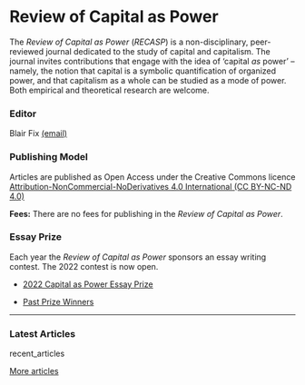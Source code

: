 # Review of Capital as Power

The *Review of Capital as Power* (*RECASP*) is a non-disciplinary, peer-reviewed journal dedicated to the study of capital and capitalism. The journal invites contributions that engage with the idea of ‘capital *as* power’ – namely, the notion that capital is a symbolic quantification of organized power, and that capitalism as a whole can be studied as a mode of power. Both empirical and theoretical research are welcome.



### Editor

Blair Fix [(email)](mailto:blairfix@gmail.com)


### Publishing Model

Articles are published as Open Access under the Creative Commons licence [Attribution-NonCommercial-NoDerivatives 4.0 International (CC BY-NC-ND 4.0)](https://creativecommons.org/licenses/by-nc-nd/4.0/ )


**Fees:** There are no fees for publishing in the *Review of Capital as Power*. 



### Essay Prize

Each year the *Review of Capital as Power* sponsors an essay writing contest.  The 2022 contest is now open. 

* [2022 Capital as Power Essay Prize](https://capitalaspower.com/recasp/annual-essay-prize/)


* [Past Prize Winners](https://capitalaspower.com/recasp/essay-winners/)



<hr/>

### Latest Articles

recent_articles


[More articles](https://capitalaspower.com/recasp/articles/)



